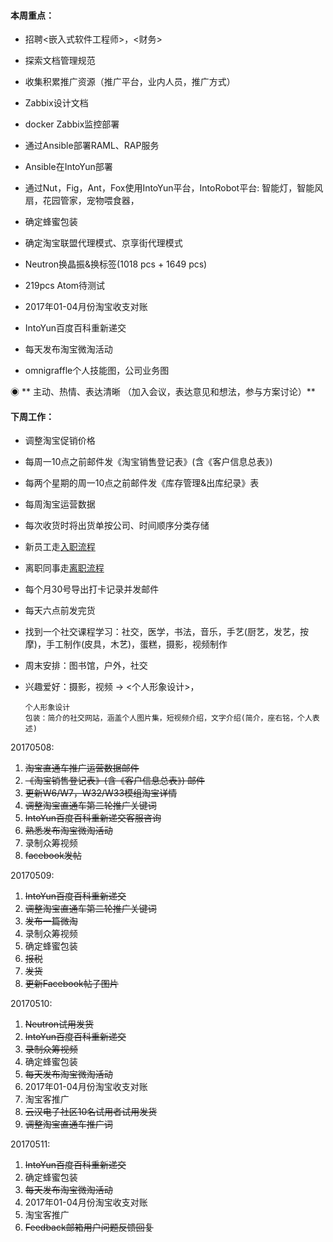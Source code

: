 #### **本周重点：**

* 招聘&lt;嵌入式软件工程师&gt;，&lt;财务&gt;

* 探索文档管理规范

* 收集积累推广资源（推广平台，业内人员，推广方式）

* Zabbix设计文档

* docker Zabbix监控部署

* 通过Ansible部署RAML、RAP服务

* Ansible在IntoYun部署

* 通过Nut，Fig，Ant，Fox使用IntoYun平台，IntoRobot平台: 智能灯，智能风扇，花园管家，宠物喂食器，

* 确定蜂蜜包装

* 确定淘宝联盟代理模式、京享街代理模式

* Neutron换晶振&换标签\(1018 pcs + 1649 pcs\)

* 219pcs Atom待测试

* 2017年01-04月份淘宝收支对账

* IntoYun百度百科重新递交

* 每天发布淘宝微淘活动

* omnigraffle个人技能图，公司业务图

◉ ** 主动、热情、表达清晰 （加入会议，表达意见和想法，参与方案讨论）**

#### **下周工作：**

* 调整淘宝促销价格

* 每周一10点之前邮件发《淘宝销售登记表》\(含《客户信息总表》\)

* 每两个星期的周一10点之前邮件发《库存管理&出库纪录》表

* 每周淘宝运营数据

* 每次收货时将出货单按公司、时间顺序分类存储

* 新员工走[入职流程](/第5章：企业相关/摩仑/新员工入职.md)

* 离职同事走[离职流程](/第5章：企业相关/摩仑/员工离职流程.md)

* 每个月30号导出打卡记录并发邮件

* 每天六点前发完货

* 找到一个社交课程学习：社交，医学，书法，音乐，手艺\(厨艺，发艺，按摩\)，手工制作\(皮具，木艺\)，蛋糕，摄影，视频制作

* 周末安排：图书馆，户外，社交

* 兴趣爱好：摄影，视频 -&gt; &lt;个人形象设计&gt;，

  ```
  个人形象设计
  包装：简介的社交网站，涵盖个人图片集，短视频介绍，文字介绍(简介，座右铭，个人表述)
  ```

20170508:

1. ~~淘宝直通车推广运营数据邮件~~
2. ~~《淘宝销售登记表》\(含《客户信息总表》\) 邮件~~
3. ~~更新W6/W7，W32/W33模组淘宝详情~~
4. ~~调整淘宝直通车第二轮推广关键词~~
5. ~~IntoYun百度百科重新递交客服咨询~~
6. ~~熟悉发布淘宝微淘活动~~
7. 录制众筹视频
8. ~~facebook发帖~~

20170509:

1. ~~IntoYun百度百科重新递交~~
2. ~~调整淘宝直通车第二轮推广关键词~~
3. ~~发布一篇微淘~~
4. 录制众筹视频
5. 确定蜂蜜包装
6. ~~报税~~
7. ~~发货~~
8. ~~更新Facebook帖子图片~~

20170510:

1. ~~Neutron试用发货~~
2. ~~IntoYun百度百科重新递交~~
3. ~~录制众筹视频~~
4. 确定蜂蜜包装
5. ~~每天发布淘宝微淘活动~~
6. 2017年01-04月份淘宝收支对账
7. 淘宝客推广
8. ~~云汉电子社区10名试用者试用发货~~
9. ~~调整淘宝直通车推广词~~

20170511:

1. ~~IntoYun百度百科重新递交~~
2. 确定蜂蜜包装
3. ~~每天发布淘宝微淘活动~~
4. 2017年01-04月份淘宝收支对账
5. 淘宝客推广
6. ~~Feedback邮箱用户问题反馈回复~~



